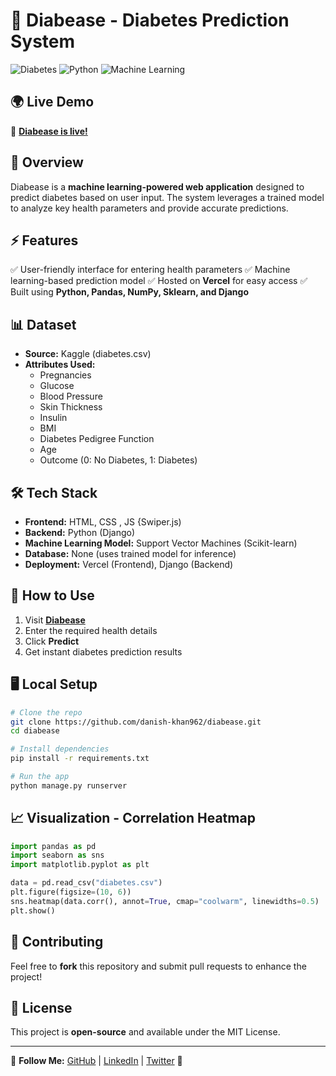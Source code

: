# 🏥 Diabease - Diabetes Prediction System

![Diabetes](https://img.shields.io/badge/Diabetes-Prediction-blueviolet?style=for-the-badge)
![Python](https://img.shields.io/badge/Python-3.x-blue?style=for-the-badge&logo=python)
![Machine Learning](https://img.shields.io/badge/Machine%20Learning-Sklearn-orange?style=for-the-badge&logo=scikitlearn)

## 🌍 Live Demo
🚀 **[Diabease is live!](https://diabease-systems.vercel.app/)**

## 📌 Overview
Diabease is a **machine learning-powered web application** designed to predict diabetes based on user input. The system leverages a trained model to analyze key health parameters and provide accurate predictions.

## ⚡ Features
✅ User-friendly interface for entering health parameters
✅ Machine learning-based prediction model
✅ Hosted on **Vercel** for easy access
✅ Built using **Python, Pandas, NumPy, Sklearn, and Django**

## 📊 Dataset
- **Source:** Kaggle (diabetes.csv)
- **Attributes Used:**
  - Pregnancies
  - Glucose
  - Blood Pressure
  - Skin Thickness
  - Insulin
  - BMI
  - Diabetes Pedigree Function
  - Age
  - Outcome (0: No Diabetes, 1: Diabetes)

## 🛠 Tech Stack
- **Frontend:** HTML, CSS , JS {Swiper.js)
- **Backend:** Python (Django)
- **Machine Learning Model:** Support Vector Machines (Scikit-learn)
- **Database:** None (uses trained model for inference)
- **Deployment:** Vercel (Frontend), Django (Backend)

## 📌 How to Use
1. Visit **[Diabease](https://diabease-systems.vercel.app/)**
2. Enter the required health details
3. Click **Predict**
4. Get instant diabetes prediction results

## 🖥️ Local Setup
```bash
# Clone the repo
git clone https://github.com/danish-khan962/diabease.git
cd diabease

# Install dependencies
pip install -r requirements.txt

# Run the app
python manage.py runserver
```

## 📈 Visualization - Correlation Heatmap
```python
import pandas as pd
import seaborn as sns
import matplotlib.pyplot as plt

data = pd.read_csv("diabetes.csv")
plt.figure(figsize=(10, 6))
sns.heatmap(data.corr(), annot=True, cmap="coolwarm", linewidths=0.5)
plt.show()
```


## 🤝 Contributing
Feel free to **fork** this repository and submit pull requests to enhance the project!

## 📜 License
This project is **open-source** and available under the MIT License.

---

🔗 **Follow Me:** [GitHub](https://github.com/danish-khan962) | [LinkedIn](https://www.linkedin.com/in/danish-khan962/) | [Twitter](#) 🚀

